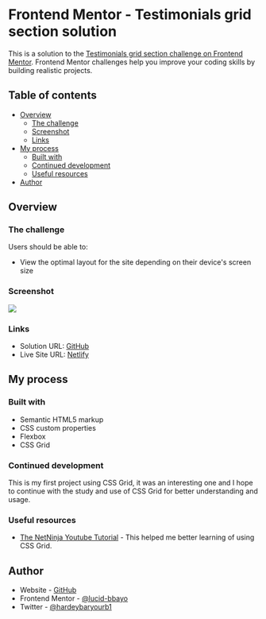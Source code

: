 # Frontend Mentor - Testimonials grid section solution

This is a solution to the [Testimonials grid section challenge on Frontend Mentor](https://www.frontendmentor.io/challenges/testimonials-grid-section-Nnw6J7Un7). Frontend Mentor challenges help you improve your coding skills by building realistic projects. 

## Table of contents

- [Overview](#overview)
  - [The challenge](#the-challenge)
  - [Screenshot](#screenshot)
  - [Links](#links)
- [My process](#my-process)
  - [Built with](#built-with)
  - [Continued development](#continued-development)
  - [Useful resources](#useful-resources)
- [Author](#author)

## Overview

### The challenge

Users should be able to:

- View the optimal layout for the site depending on their device's screen size

### Screenshot

![](./screenshot.jpg)

### Links

- Solution URL: [GitHub](https://www.github.com/lucid-bbayo/testimonial-grid-section)
- Live Site URL: [Netlify](https://lucidtestimonial.netlify.com)

## My process

### Built with

- Semantic HTML5 markup
- CSS custom properties
- Flexbox
- CSS Grid

### Continued development

This is my first project using CSS Grid, it was an interesting one and I hope to continue with the study and use of CSS Grid for better understanding and usage.

### Useful resources

- [The NetNinja Youtube Tutorial](https://www.youtube.com/TheNetNinja) - This helped me better learning of using CSS Grid.

## Author

- Website - [GitHub](https://www.github.com/lucid-bbayo/testimonial-grid-section)
- Frontend Mentor - [@lucid-bbayo](https://www.frontendmentor.io/profile/lucid-bbayo)
- Twitter - [@hardeybaryourb1](https://www.twitter.com/hardeybaryourb1)
